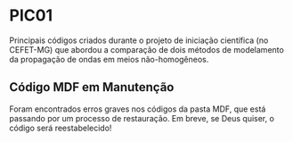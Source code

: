 # PIC01

Principais códigos criados durante o projeto de iniciação científica (no CEFET-MG) que abordou a comparação de dois métodos de modelamento da propagação de ondas em meios não-homogêneos.

## Código MDF em Manutenção

Foram encontrados erros graves nos códigos da pasta MDF, que está passando por um processo de restauração.
Em breve, se Deus quiser, o código será reestabelecido!